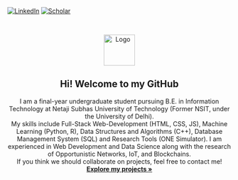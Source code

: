 [![LinkedIn][linkedin-shield]][linkedin-url]
[![Scholar][scholar-shield]][scholar-url]

<br />
<p align="center">
  <a href="https://github.com/MehulSharma19">
    <img src="https://avatars0.githubusercontent.com/u/53650164?s=460&v=4" alt="Logo" width="70" height="70">
  </a>
  <h2><center>Hi! Welcome to my GitHub<center></h2>

  <p><center>
    I am a final-year undergraduate student pursuing B.E. in Information Technology at Netaji Subhas University of Technology (Former NSIT, under the University of Delhi). <br />
    My skills include Full-Stack Web-Development (HTML, CSS, JS), Machine Learning (Python, R), Data Structures and Algorithms (C++), Database Management System (SQL) and Research Tools (ONE Simulator). I am experienced in Web Development and Data Science along with the research of Opportunistic Networks, IoT, and Blockchains. <br />
    If you think we should collaborate on projects, feel free to contact me!
    <br />
    <a href="https://github.com/MehulSharma19?tab=repositories"><strong>Explore my projects »</strong></a>
  </p></center>
</p>

[scholar-shield]: https://img.shields.io/badge/-Google%20Scholar-blue
[scholar-url]: https://scholar.google.com/citations?user=cIcHsXIAAAAJ&hl=en
[linkedin-shield]: https://img.shields.io/badge/-LinkedIn-black.svg?style=flat-square&logo=linkedin&colorB=555
[linkedin-url]: https://www.linkedin.com/in/mehul-sharma-512916183/
